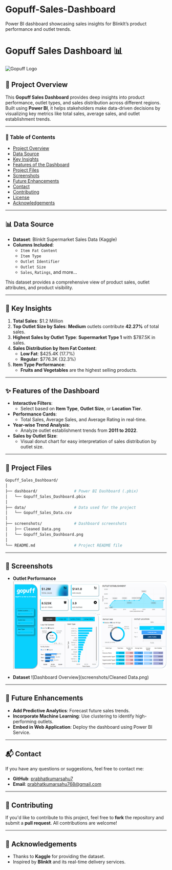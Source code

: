 # Gopuff-Sales-Dashboard
Power BI dashboard showcasing sales insights for BlinkIt’s product performance and outlet trends.

# **Gopuff Sales Dashboard 📊**
![Gopuff Logo](https://framerusercontent.com/images/TTyUUdC8yBEi7gohxyu1SumTY7k.jpg)

## 🚀 **Project Overview**
This **Gopuff Sales Dashboard** provides deep insights into product performance, outlet types, and sales distribution across different regions. Built using **Power BI**, it helps stakeholders make data-driven decisions by visualizing key metrics like total sales, average sales, and outlet establishment trends.

---

### 📑 Table of Contents
- [Project Overview](#-project-overview)
- [Data Source](#-data-source)
- [Key Insights](#-key-insights)
- [Features of the Dashboard](#-features-of-the-dashboard)
- [Project Files](#-project-files)
- [Screenshots](#-screenshots)
- [Future Enhancements](#-future-enhancements)
- [Contact](#-contact)
- [Contributing](#-contributing)
- [License](#-license)
- [Acknowledgements](#-acknowledgements)

---

## 📊 **Data Source**
- **Dataset**: BlinkIt Supermarket Sales Data (Kaggle)
- **Columns Included**:
  - `Item Fat Content`
  - `Item Type`
  - `Outlet Identifier`
  - `Outlet Size`
  - `Sales`, `Ratings`, and more...

This dataset provides a comprehensive view of product sales, outlet attributes, and product visibility.

---

## 🧐 **Key Insights**
1. **Total Sales**: $1.2 Million  
2. **Top Outlet Size by Sales**: **Medium** outlets contribute **42.27%** of total sales.  
3. **Highest Sales by Outlet Type**: **Supermarket Type 1** with $787.5K in sales.  
4. **Sales Distribution by Item Fat Content**: 
   - **Low Fat**: $425.4K (17.7%)  
   - **Regular**: $776.3K (32.3%)  
5. **Item Type Performance**: 
   - **Fruits and Vegetables** are the highest selling products.

---

## ✨ **Features of the Dashboard**
- **Interactive Filters**:
  - Select based on **Item Type**, **Outlet Size**, or **Location Tier**.
- **Performance Cards**:
  - Total Sales, Average Sales, and Average Rating in real-time.
- **Year-wise Trend Analysis**:
  - Analyze outlet establishment trends from **2011 to 2022**.
- **Sales by Outlet Size**:
  - Visual donut chart for easy interpretation of sales distribution by outlet size.

---

## 📂 **Project Files**
```bash
Gopuff_Sales_Dashboard/
│
├── dashboard/                # Power BI Dashboard (.pbix)
│   └── Gopuff_Sales_Dashboard.pbix
│
├── data/                     # Data used for the project
│   └── Gopuff_Sales_Data.csv
│
├── screenshots/              # Dashboard screenshots
│   ├── Cleaned Data.png
│   └── Gopuff_Sales_Dashboard.png
│
└── README.md                 # Project README file
```
---

## 📸 **Screenshots**

- **Outlet Performance**
![Outlet Performance](screenshots/Gopuff_Sales_Dashboard.png)

- **Dataset**
![Dashboard Overview](screenshots/Cleaned Data.png)

---

## 🔮 **Future Enhancements**
- **Add Predictive Analytics**: Forecast future sales trends.
- **Incorporate Machine Learning**: Use clustering to identify high-performing outlets.
- **Embed in Web Application**: Deploy the dashboard using Power BI Service.

---

## 📬 **Contact**
If you have any questions or suggestions, feel free to contact me:

- **GitHub**: [prabhatkumarsahu7](https://github.com/prabhatkumarsahu7)  
- **Email**: prabhatkumarsahu768@gmail.com

---

## 🌟 **Contributing**
If you'd like to contribute to this project, feel free to **fork** the repository and submit a **pull request**. All contributions are welcome!

---

## 🙌 **Acknowledgements**
- Thanks to **Kaggle** for providing the dataset.
- Inspired by **BlinkIt** and its real-time delivery services.

